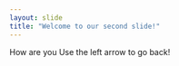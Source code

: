 ```yaml
---
layout: slide
title: "Welcome to our second slide!"
---
```

How are you 
Use the left arrow to go back!
